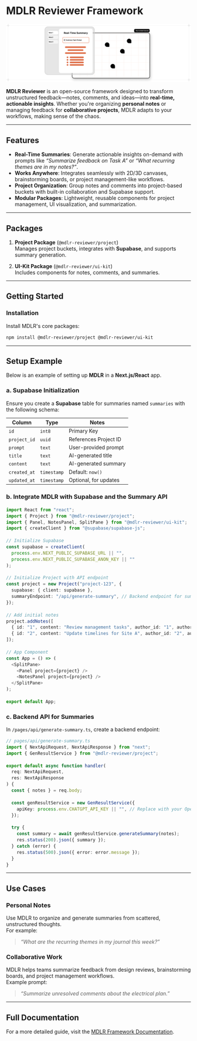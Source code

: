 # **MDLR Reviewer Framework**

![MDLR Reviewer](/apps/mdlr-platform/public/cover.png)

**MDLR Reviewer** is an open-source framework designed to transform unstructured feedback—notes, comments, and ideas—into **real-time, actionable insights**. Whether you're organizing **personal notes** or managing feedback for **collaborative projects**, MDLR adapts to your workflows, making sense of the chaos.

---

## **Features**

- **Real-Time Summaries**: Generate actionable insights on-demand with prompts like _“Summarize feedback on Task A”_ or _“What recurring themes are in my notes?”_.
- **Works Anywhere**: Integrates seamlessly with 2D/3D canvases, brainstorming boards, or project management-like workflows.
- **Project Organization**: Group notes and comments into project-based buckets with built-in collaboration and Supabase support.
- **Modular Packages**: Lightweight, reusable components for project management, UI visualization, and summarization.

---

## **Packages**

1. **Project Package** (`@mdlr-reviewer/project`)  
   Manages project buckets, integrates with **Supabase**, and supports summary generation.

2. **UI-Kit Package** (`@mdlr-reviewer/ui-kit`)  
   Includes components for notes, comments, and summaries.

---

## **Getting Started**

### **Installation**

Install MDLR's core packages:

```bash
npm install @mdlr-reviewer/project @mdlr-reviewer/ui-kit
```

---

## Setup Example

Below is an example of setting up **MDLR** in a **Next.js/React** app.

### a. Supabase Initialization

Ensure you create a **Supabase** table for summaries named `summaries` with the following schema:

| **Column**   | **Type**    | **Notes**             |
| ------------ | ----------- | --------------------- |
| `id`         | `int8`      | Primary Key           |
| `project_id` | `uuid`      | References Project ID |
| `prompt`     | `text`      | User-provided prompt  |
| `title`      | `text`      | AI-generated title    |
| `content`    | `text`      | AI-generated summary  |
| `created_at` | `timestamp` | Default: `now()`      |
| `updated_at` | `timestamp` | Optional, for updates |

### b. Integrate MDLR with Supabase and the Summary API

```typescript
import React from "react";
import { Project } from "@mdlr-reviewer/project";
import { Panel, NotesPanel, SplitPane } from "@mdlr-reviewer/ui-kit";
import { createClient } from "@supabase/supabase-js";

// Initialize Supabase
const supabase = createClient(
  process.env.NEXT_PUBLIC_SUPABASE_URL || "",
  process.env.NEXT_PUBLIC_SUPABASE_ANON_KEY || ""
);

// Initialize Project with API endpoint
const project = new Project("project-123", {
  supabase: { client: supabase },
  summaryEndpoint: "/api/generate-summary", // Backend endpoint for summaries
});

// Add initial notes
project.addNotes([
  { id: "1", content: "Review management tasks", author_id: "1", author_username: "John Doe", created_at: "2023-10-01" },
  { id: "2", content: "Update timelines for Site A", author_id: "2", author_username: "Jane Smith", created_at: "2023-10-01" },
]);

// App Component
const App = () => (
  <SplitPane>
    <Panel project={project} />
    <NotesPanel project={project} />
  </SplitPane>
);

export default App;
```

### c. Backend API for Summaries

In `/pages/api/generate-summary.ts`, create a backend endpoint:

```typescript
// pages/api/generate-summary.ts
import { NextApiRequest, NextApiResponse } from "next";
import { GenResultService } from "@mdlr-reviewer/project";

export default async function handler(
  req: NextApiRequest,
  res: NextApiResponse
) {
  const { notes } = req.body;

  const genResultService = new GenResultService({
    apiKey: process.env.CHATGPT_API_KEY || "", // Replace with your OpenAI key
  });

  try {
    const summary = await genResultService.generateSummary(notes);
    res.status(200).json({ summary });
  } catch (error) {
    res.status(500).json({ error: error.message });
  }
}
```

---

## **Use Cases**

### **Personal Notes**

Use MDLR to organize and generate summaries from scattered, unstructured thoughts.  
For example:

> _“What are the recurring themes in my journal this week?”_

### **Collaborative Work**

MDLR helps teams summarize feedback from design reviews, brainstorming boards, and project management workflows.  
Example prompt:

> _“Summarize unresolved comments about the electrical plan.”_

---

## **Full Documentation**

For a more detailed guide, visit the [MDLR Framework Documentation](https://www.mdlr.app/).
